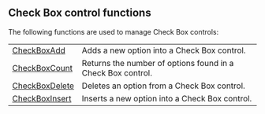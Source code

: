 


## Check Box control functions
			



<a name="NOTE1"></a>
<a name="NOTE1_1"></a>


The following functions are used to manage Check Box controls:



|   |   |
| --- | --- |
| [CheckBoxAdd](../WDLang1/1000020595.md) | Adds a new option into a Check Box control. |
| [CheckBoxCount](../WDLang1/1000021274.md) | Returns the number of options found in a Check Box control. |
| [CheckBoxDelete](../WDLang1/1000020596.md) | Deletes an option from a Check Box control. |
| [CheckBoxInsert](../WDLang1/1000020597.md) | Inserts a new option into a Check Box control. |






